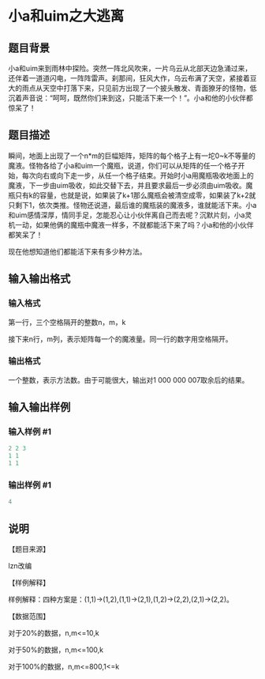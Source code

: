 # 小a和uim之大逃离

## 题目背景

小a和uim来到雨林中探险。突然一阵北风吹来，一片乌云从北部天边急涌过来，还伴着一道道闪电，一阵阵雷声。刹那间，狂风大作，乌云布满了天空，紧接着豆大的雨点从天空中打落下来，只见前方出现了一个披头散发、青面獠牙的怪物，低沉着声音说：“呵呵，既然你们来到这，只能活下来一个！”。小a和他的小伙伴都惊呆了！

## 题目描述

瞬间，地面上出现了一个n\*m的巨幅矩阵，矩阵的每个格子上有一坨0~k不等量的魔液。怪物各给了小a和uim一个魔瓶，说道，你们可以从矩阵的任一个格子开始，每次向右或向下走一步，从任一个格子结束。开始时小a用魔瓶吸收地面上的魔液，下一步由uim吸收，如此交替下去，并且要求最后一步必须由uim吸收。魔瓶只有k的容量，也就是说，如果装了k+1那么魔瓶会被清空成零，如果装了k+2就只剩下1，依次类推。怪物还说道，最后谁的魔瓶装的魔液多，谁就能活下来。小a和uim感情深厚，情同手足，怎能忍心让小伙伴离自己而去呢？沉默片刻，小a灵机一动，如果他俩的魔瓶中魔液一样多，不就都能活下来了吗？小a和他的小伙伴都笑呆了！

现在他想知道他们都能活下来有多少种方法。

## 输入输出格式

### 输入格式

第一行，三个空格隔开的整数n，m，k

接下来n行，m列，表示矩阵每一个的魔液量。同一行的数字用空格隔开。

### 输出格式

一个整数，表示方法数。由于可能很大，输出对1 000 000 007取余后的结果。

## 输入输出样例

### 输入样例 #1

```cpp
2 2 3
1 1
1 1

```
### 输出样例 #1

```cpp
4

```
## 说明

【题目来源】

lzn改编

【样例解释】

样例解释：四种方案是：(1,1)->(1,2),(1,1)->(2,1),(1,2)->(2,2),(2,1)->(2,2)。

【数据范围】

对于20%的数据，n,m<=10,k

对于50%的数据，n,m<=100,k

对于100%的数据，n,m<=800,1<=k

